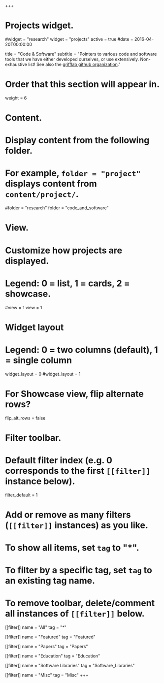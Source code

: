 +++
# Projects widget.
#widget = "research"
widget = "projects"
active = true
#date = 2016-04-20T00:00:00

title = "Code & Software"
subtitle = "Pointers to various code and software tools that we have either developed ourselves, or use extensively. Non-exhaustive list! See also the [grifflab github organization](https://github.com/griffithslab)."

# Order that this section will appear in.
weight = 6

# Content.
# Display content from the following folder.
# For example, `folder = "project"` displays content from `content/project/`.
#folder = "research"
folder = "code_and_software"

# View.
# Customize how projects are displayed.
# Legend: 0 = list, 1 = cards, 2 = showcase.
#view = 1
view = 1

# Widget layout
# Legend: 0 = two columns (default), 1 = single column
widget_layout = 0
#widget_layout = 1


# For Showcase view, flip alternate rows?
flip_alt_rows = false

# Filter toolbar.

# Default filter index (e.g. 0 corresponds to the first `[[filter]]` instance below).
filter_default = 1

# Add or remove as many filters (`[[filter]]` instances) as you like.
# To show all items, set `tag` to "*".
# To filter by a specific tag, set `tag` to an existing tag name.
# To remove toolbar, delete/comment all instances of `[[filter]]` below.

[[filter]]
  name = "All"
  tag = "*"

[[filter]]
  name = "Featured"
  tag = "Featured"

[[filter]] 
  name = "Papers"
  tag = "Papers"

[[filter]]
  name = "Education"
  tag = "Education"

[[filter]]
  name = "Software Libraries"
  tag = "Software_Libraries"


[[filter]]
  name = "Misc"
  tag = "Misc"
+++

